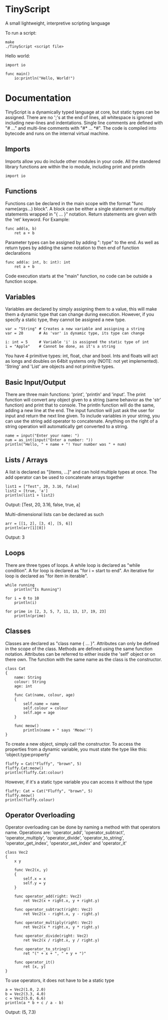 # TinyScript
A small lightweight, interpretive scripting language

To run a script:

    make
    ./TinyScript <script file>

Hello world:

    import io
    
    func main()
        io:println("Hello, World!")

# Documentation
TinyScript is a dynamically typed language at core, but static types can be assigned. There are no ';'s at the end of lines, all whitespace is ignored including new-lines and indentations. Single line comments are defined with "# ..." and multi-line comments with "#* ... *#". The code is compiled into bytecode and runs on the internal virtual machine.

## Imports
Imports allow you do include other modules in your code. All the standered library functions are within the io module, including print and println

    import io

## Functions
Functions can be declared in the main scope with the format "func name(args...) block". A block can be either a single statement or multiply statements wrapped in "{ ... }" notation. Return statements are given with the 'ret' keyword. For Example:

    func add(a, b)
        ret a + b

Parameter types can be assigned by adding ": type" to the end. As well as return types by adding the same notation to then end of function declarations

    func add(a: int, b: int): int
        ret a + b

Code execution starts at the "main" function, no code can be outside a function scope.

## Variables
Variables are declared by simply assigning them to a value, this will make them a dynamic type that can change during execution. However, if you specify a static type, they cannot be assigned a new type.

    var = "String" # Creates a new variable and assigning a string
    var = 20       # As 'var' is dynamic type, its type can change

    i: int = 5     # Variable 'i' is assigned the static type of int
    i = "Apple"    # Cannot be done, as it's a string

You have 4 primitive types: int, float, char and bool. Ints and floats will act as longs and doubles on 64bit systems only (NOTE: not yet implemented). 'String' and 'List' are objects and not primitive types.

## Basic Input/Output
There are three main functions: 'print', 'println' and 'input'. The print function will convert any object given to a string (same behavior as the 'str' function) and print that to console. The println function will do the same, adding a new line at the end. The input function will just ask the user for input and return the next line given. To include variables in your string, you can use the string add operator to concatenate. Anything on the right of a string operation will automatically get converted to a string.

    name = input("Enter your name: ")
    num = as_int(input("Enter a number: "))
    println("Hello, " + name + "! Your number was " + num)

## Lists / Arrays
A list is declared as "[items, ...]" and can hold multiple types at once. The add operator can be used to concatenate arrays together

    list1 = ["Test", 20, 3.16, false]
    list2 = [true, 'a']
    println(list1 + list2)

Output: [Test, 20, 3.16, false, true, a]

Multi-dimensional lists can be declared as such

    arr = [[1, 2], [3, 4], [5, 6]]
    println(arr[1][0])

Output: 3

## Loops
There are three types of loops. A while loop is declared as "while condition". A for loop is declared as "for i = start to end". An iterative for loop is declared as "for item in iterable".

    while running
        println("Is Running")

    for i = 0 to 10
        println(i)

    for prime in [2, 3, 5, 7, 11, 13, 17, 19, 23]
        println(prime)

## Classes
Classes are declared as "class name { ... }". Attributes can only be defined in the scope of the class. Methods are defined using the same function notation. Attributes can be referred to either inside the 'self' object or on there own. The function with the same name as the class is the constructor.

    class Cat
    {
        name: String
        colour: String
        age: int

        func Cat(name, colour, age)
        {
            self.name = name
            self.colour = colour
            self.age = age
        }

        func meow()
            println(name + " says 'Meow!'")
    }

To create a new object, simply call the constructor. To access the properties from a dynamic variable, you must state the type like this: 'object.type:property'

    fluffy = Cat("Fluffy", "brown", 5)
    fluffy.Cat:meow()
    println(fluffy.Cat:colour)

However, if it's a static type variable you can access it without the type

    fluffy: Cat = Cat("Fluffy", "brown", 5)
    fluffy.meow()
    println(fluffy.colour)

## Operator Overloading
Operator overloading can be done by naming a method with that operators name. Operations are: 'operator_add', 'operator_subtract', 'operator_multiply', 'operator_divide', 'operator_to_string', 'operator_get_index', 'operator_set_index' and 'operator_it'

    class Vec2
    {
        x y

        func Vec2(x, y)
        {
            self.x = x
            self.y = y
        }

        func operator_add(right: Vec2)
            ret Vec2(x + right.x, y + right.y)
        
        func operator_subtract(right: Vec2)
            ret Vec2(x - right.x, y - right.y)
        
        func operator_multiply(right: Vec2)
            ret Vec2(x * right.x, y * right.y)
        
        func operator_divide(right: Vec2)
            ret Vec2(x / right.x, y / right.y)
        
        func operator_to_string()
            ret "(" + x + ", " + y + ")"
        
        func operator_it()
            ret [x, y]
    }

To use operators, it does not have to be a static type

    a = Vec2(1.0, 2.0)
    b = Vec2(3.3, 4.0)
    c = Vec2(5.0, 6.6)
    println(a * b + c / a - b)

Output: (5, 7.3)
